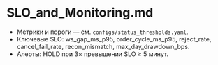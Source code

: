 # SLO_and_Monitoring.md

- Метрики и пороги — см. `configs/status_thresholds.yaml`.
- Ключевые SLO: ws_gap_ms_p95, order_cycle_ms_p95, reject_rate, cancel_fail_rate, recon_mismatch, max_day_drawdown_bps.
- Алерты: HOLD при 3× превышении SLO ≥ 5 минут.
